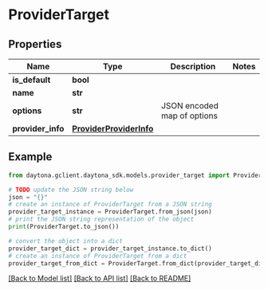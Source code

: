# ProviderTarget


## Properties

Name | Type | Description | Notes
------------ | ------------- | ------------- | -------------
**is_default** | **bool** |  | 
**name** | **str** |  | 
**options** | **str** | JSON encoded map of options | 
**provider_info** | [**ProviderProviderInfo**](ProviderProviderInfo.md) |  | 

## Example

```python
from daytona.gclient.daytona_sdk.models.provider_target import ProviderTarget

# TODO update the JSON string below
json = "{}"
# create an instance of ProviderTarget from a JSON string
provider_target_instance = ProviderTarget.from_json(json)
# print the JSON string representation of the object
print(ProviderTarget.to_json())

# convert the object into a dict
provider_target_dict = provider_target_instance.to_dict()
# create an instance of ProviderTarget from a dict
provider_target_from_dict = ProviderTarget.from_dict(provider_target_dict)
```
[[Back to Model list]](../README.md#documentation-for-models) [[Back to API list]](../README.md#documentation-for-api-endpoints) [[Back to README]](../README.md)


